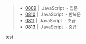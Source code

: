 > - [0809](./README/0809.md) | &nbsp;JavaScript&nbsp; - 입문
> - [0810](./README/0810.md) | &nbsp;JavaScript&nbsp; - 반복문
> - [0811](./README/0811.md) | &nbsp;JavaScript&nbsp; - 초급
> - [0813](./README/0813.md) | &nbsp;JavaScript&nbsp; - 중급

test